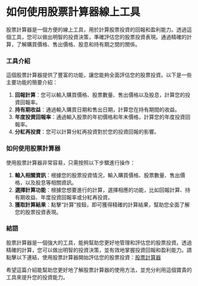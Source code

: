 如何使用股票計算器線上工具
=============

股票計算器是一個方便的線上工具，用於計算股票投資的回報和盈利能力。透過這個工具，您可以做出明智的投資決策，準確評估您的股票投資表現。通過精確的計算，了解購買價格、售出價格、股息和持有期之間的關係。

### 工具介紹

這個股票計算器提供了豐富的功能，讓您能夠全面評估您的股票投資。以下是一些主要功能的簡要介紹：

1. **回報計算**：您可以輸入購買價格、股票數量、售出價格以及股息，計算您的投資回報率。
2. **持有期收益**：通過輸入購買日期和售出日期，計算您在持有期間的收益。
3. **年度投資回報率**：通過輸入股票的年初價格和年末價格，計算您的年度投資回報率。
4. **分紅再投資**：您可以計算分紅再投資對於您的投資回報的影響。

### 如何使用股票計算器

使用股票計算器非常容易，只需按照以下步驟進行操作：

1. **輸入相關資訊**：根據您的股票投資情況，輸入購買價格、股票數量、售出價格，以及股息等相關資訊。
2. **選擇計算功能**：根據您想要進行的計算，選擇相應的功能，比如回報計算、持有期收益、年度投資回報率或分紅再投資。
3. **獲取計算結果**：點擊“計算”按鈕，即可獲得精確的計算結果，幫助您全面了解您的股票投資表現。

### 結語

股票計算器是一個強大的工具，能夠幫助您更好地管理和評估您的股票投資。透過精確的計算，您可以做出明智的投資決策，並有效地掌握投資回報和盈利能力。請點擊以下連結，使用股票計算器開始評估您的股票投資：[股票計算器](https://www.onlinecalculatorsfree.com/zh-tw/financial/stock-calculator.html)

希望這篇介紹能幫助您更好地了解股票計算器的使用方法，並充分利用這個寶貴的工具來提升您的投資能力。